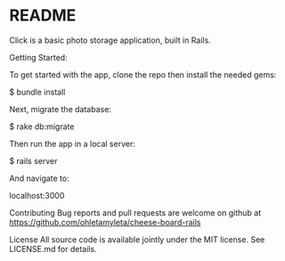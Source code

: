 # README

Click is a basic photo storage application, built in Rails.

Getting Started:

To get started with the app, clone the repo then install the needed gems:

$ bundle install

Next, migrate the database:

$ rake db:migrate

Then run the app in a local server:

$ rails server

And navigate to:

localhost:3000

Contributing
Bug reports and pull requests are welcome on github at https://github.com/ohletamyleta/cheese-board-rails

License
All source code is available jointly under the MIT license. See LICENSE.md for details.
